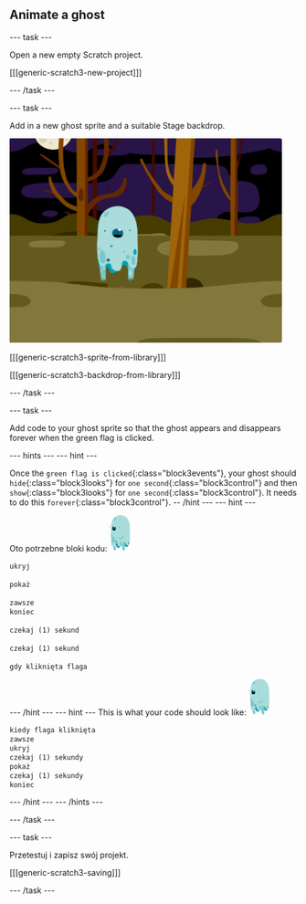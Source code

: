 ## Animate a ghost

\--- task \---

Open a new empty Scratch project.

[[[generic-scratch3-new-project]]]

\--- /task \---

\--- task \---

Add in a new ghost sprite and a suitable Stage backdrop.

![zrzut ekranu](images/ghost-ghost.png)

[[[generic-scratch3-sprite-from-library]]]

[[[generic-scratch3-backdrop-from-library]]]

\--- /task \---

\--- task \---

Add code to your ghost sprite so that the ghost appears and disappears forever when the green flag is clicked.

\--- hints \--- \--- hint \---

Once the `green flag is clicked`{:class="block3events"}, your ghost should `hide`{:class="block3looks"} for `one second`{:class="block3control"} and then `show`{:class="block3looks"} for `one second`{:class="block3control"}. It needs to do this `forever`{:class="block3control"}. -- /hint \--- \--- hint \---

Oto potrzebne bloki kodu: ![ghost-sprite](images/ghost-sprite.png)

```blocks3
ukryj

pokaż

zawsze
koniec

czekaj (1) sekund

czekaj (1) sekund

gdy kliknięta flaga
```

\--- /hint \--- \--- hint \--- This is what your code should look like: ![ghost-sprite](images/ghost-sprite.png)

```blocks3
kiedy flaga kliknięta
zawsze
ukryj
czekaj (1) sekundy
pokaż
czekaj (1) sekundy
koniec
```

\--- /hint \--- \--- /hints \---

\--- /task \---

\--- task \---

Przetestuj i zapisz swój projekt.

[[[generic-scratch3-saving]]]

\--- /task \---